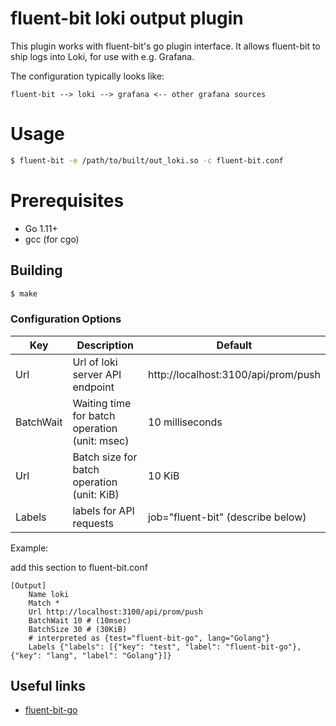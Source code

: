 # fluent-bit loki output plugin

This plugin works with fluent-bit's go plugin interface.
It allows fluent-bit to ship logs into Loki, for use with e.g. Grafana.

The configuration typically looks like:

```graphviz
fluent-bit --> loki --> grafana <-- other grafana sources
```

# Usage

```bash
$ fluent-bit -e /path/to/built/out_loki.so -c fluent-bit.conf
```

# Prerequisites

* Go 1.11+
* gcc (for cgo)

## Building

```bash
$ make
```

### Configuration Options

| Key           | Description                                   | Default                             |
| --------------|-----------------------------------------------|-------------------------------------|
| Url           | Url of loki server API endpoint               | http://localhost:3100/api/prom/push |
| BatchWait     | Waiting time for batch operation (unit: msec) | 10 milliseconds                     |
| Url           | Batch size for batch operation (unit: KiB)    | 10 KiB                              |
| Labels        | labels for API requests                       | job="fluent-bit" (describe below)   |

Example:

add this section to fluent-bit.conf

```properties
[Output]
    Name loki
    Match *
    Url http://localhost:3100/api/prom/push
    BatchWait 10 # (10msec)
    BatchSize 30 # (30KiB)
    # interpreted as {test="fluent-bit-go", lang="Golang"}
    Labels {"labels": [{"key": "test", "label": "fluent-bit-go"},{"key": "lang", "label": "Golang"}]}
```

## Useful links

* [fluent-bit-go](https://github.com/fluent/fluent-bit-go)
